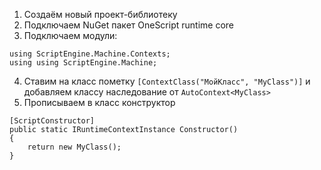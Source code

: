 1. Создаём новый проект-библиотеку
2. Подключаем NuGet пакет OneScript runtime core
3. Подключаем модули:
```
using ScriptEngine.Machine.Contexts;
using using ScriptEngine.Machine;
```

4. Ставим на класс пометку `[ContextClass("МойКласс", "MyClass")]` и добавляем классу наследование от `AutoContext<MyClass>`
5. Прописываем в класс конструктор
```
[ScriptConstructor]
public static IRuntimeContextInstance Constructor()
{
    return new MyClass();
}
```

